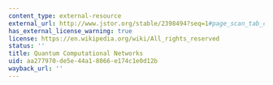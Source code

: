 ```yaml
---
content_type: external-resource
external_url: http://www.jstor.org/stable/2398494?seq=1#page_scan_tab_contents
has_external_license_warning: true
license: https://en.wikipedia.org/wiki/All_rights_reserved
status: ''
title: Quantum Computational Networks
uid: aa277970-de5e-44a1-8066-e174c1e0d12b
wayback_url: ''
---
```

